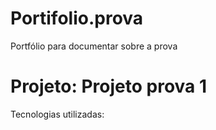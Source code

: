 # Portifolio.prova
Portfólio para documentar sobre a prova

<h1>Projeto: Projeto prova 1</h1>

Tecnologias utilizadas:
<html>
<body>
<head>
<div>
<p>
<script>

Descrição: desenvolver um projeto Google App Script que contenha um formulário HTML  com os campos de número de dias do mês, quantidade de alunos da escola e valor da refeição por dia.Em seguida, no servidor, deve se criar uma função para calcular o valor a ser gasto com a merendaem um mês, seguindo a fórmula pedida. Depois o projeto deve ser alterado.

Dificuldades/erros encontrados durante o desenvolvimento  do projeto: alterar o projeto

<a href= "https://script.google.com/macros/s/AKfycbwQZRHtv8si8CeaM7waWKjUECI4XkagBq5Xi3nKSoEHo7Zidgxoin49LvRIATo5-_N2iA/exec" CLIQUE AQUI </a>
<a href= "https://script.google.com/macros/s/AKfycbzgayBesVWLj9e-DH4t3oCD59gncPYY3nVmanUBlJCHjeISW4BaUYpuCKQIg7cOQ_QKgA/exec" CLIQUE AQUI PARA PARTE 2 </a>
